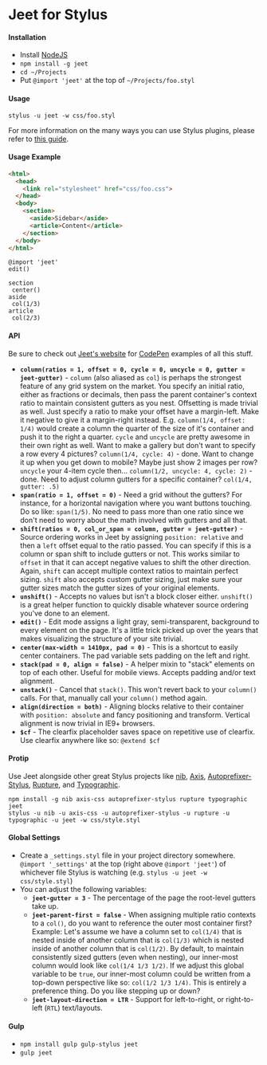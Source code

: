 # Jeet for Stylus

#### Installation
- Install [NodeJS](http://nodejs.org)
- `npm install -g jeet`
- `cd ~/Projects`
- Put `@import 'jeet'` at the top of `~/Projects/foo.styl`

#### Usage
```
stylus -u jeet -w css/foo.styl
```

For more information on the many ways you can use Stylus plugins, please refer to [this guide](https://gist.github.com/jenius/8263065).

#### Usage Example
```html
<html>
  <head>
    <link rel="stylesheet" href="css/foo.css">
  </head>
  <body>
    <section>
      <aside>Sidebar</aside>
      <article>Content</article>
    </section>
  </body>
</html>
```
```stylus
@import 'jeet'
edit()

section
 center()
aside
 col(1/3)
article
 col(2/3)
```

#### API
Be sure to check out [Jeet's website](http://jeet.gs) for [CodePen](http://codepen.io) examples of all this stuff.

- **`column(ratios = 1, offset = 0, cycle = 0, uncycle = 0, gutter = jeet-gutter)`** - `column` (also aliased as `col`) is perhaps the strongest feature of any grid system on the market. You specify an initial ratio, either as fractions or decimals, then pass the parent container's context ratio to maintain consistent gutters as you nest. Offsetting is made trivial as well. Just specify a ratio to make your offset have a margin-left. Make it negative to give it a margin-right instead. E.g. `column(1/4, offset: 1/4)` would create a column the quarter of the size of it's container and push it to the right a quarter. `cycle` and `uncycle` are pretty awesome in their own right as well. Want to make a gallery but don't want to specify a row every 4 pictures? `column(1/4, cycle: 4)` - done. Want to change it up when you get down to mobile? Maybe just show 2 images per row? `uncycle` your 4-item cycle then... `column(1/2, uncycle: 4, cycle: 2)` - done. Need to adjust column gutters for a specific container? `col(1/4, gutter: .5)`
- **`span(ratio = 1, offset = 0)`** - Need a grid without the gutters? For instance, for a horizontal navigation where you want buttons touching. Do so like: `span(1/5)`. No need to pass more than one ratio since we don't need to worry about the math involved with gutters and all that.
- **`shift(ratios = 0, col_or_span = column, gutter = jeet-gutter)`** - Source ordering works in Jeet by assigning `position: relative` and then a `left` offset equal to the ratio passed. You can specify if this is a column or span shift to include gutters or not. This works similar to `offset` in that it can accept negative values to shift the other direction. Again, `shift` can accept multiple context ratios to maintain perfect sizing. `shift` also accepts custom gutter sizing, just make sure your gutter sizes match the gutter sizes of your original elements.
- **`unshift()`** - Accepts no values but isn't a block closer either. `unshift()` is a great helper function to quickly disable whatever source ordering you've done to an element.
- **`edit()`** - Edit mode assigns a light gray, semi-transparent, background to every element on the page. It's a little trick picked up over the years that makes visualizing the structure of your site trivial.
- **`center(max-width = 1410px, pad = 0)`** - This is a shortcut to easily center containers. The pad variable sets padding on the left and right.
- **`stack(pad = 0, align = false)`** - A helper mixin to "stack" elements on top of each other. Useful for mobile views. Accepts padding and/or text alignment.
- **`unstack()`** - Cancel that `stack()`. This won't revert back to your `column()` calls. For that, manually call your `column()` method again.
- **`align(direction = both)`** - Aligning blocks relative to their container with `position: absolute` and fancy positioning and transform. Vertical alignment is now trivial in IE9+ browsers.
- **`$cf`** - The clearfix placeholder saves space on repetitive use of clearfix. Use clearfix anywhere like so: `@extend $cf`

#### Protip
Use Jeet alongside other great Stylus projects like [nib](https://github.com/visionmedia/nib), [Axis](https://github.com/jenius/axis), [Autoprefixer-Stylus](https://github.com/jenius/autoprefixer-stylus), [Rupture](https://github.com/jenius/rupture), and [Typographic](https://github.com/corysimmons/typographic).

```
npm install -g nib axis-css autoprefixer-stylus rupture typographic jeet
stylus -u nib -u axis-css -u autoprefixer-stylus -u rupture -u typographic -u jeet -w css/style.styl
```

#### Global Settings
- Create a `_settings.styl` file in your project directory somewhere. `@import '_settings'` at the top (right above `@import 'jeet'`) of whichever file Stylus is watching (e.g. `stylus -u jeet -w css/style.styl`)
- You can adjust the following variables:
  - **`jeet-gutter = 3`** - The percentage of the page the root-level gutters take up.
  - **`jeet-parent-first = false`** - When assigning multiple ratio contexts to a `col()`, do you want to reference the outer most container first? Example: Let's assume we have a column set to `col(1/4)` that is nested inside of another column that is `col(1/3)` which is nested inside of another column that is `col(1/2)`. By default, to maintain consistently sized gutters (even when nesting), our inner-most column would look like `col(1/4 1/3 1/2)`. If we adjust this global variable to be `true`, our inner-most column could be written from a top-down perspective like so: `col(1/2 1/3 1/4)`. This is entirely a preference thing. Do you like stepping up or down?
  - **`jeet-layout-direction = LTR`** - Support for left-to-right, or right-to-left (`RTL`) text/layouts.

#### Gulp
- `npm install gulp gulp-stylus jeet`
- `gulp jeet`
